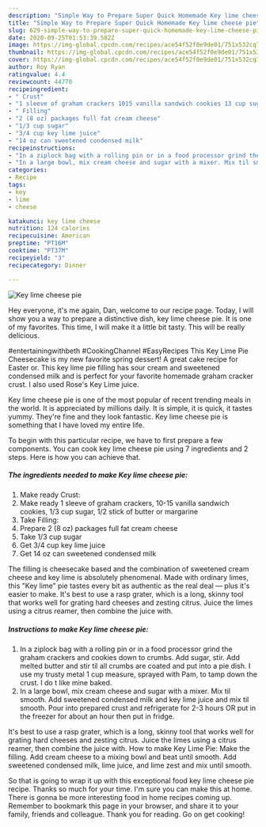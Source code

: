 ```yaml
---
description: "Simple Way to Prepare Super Quick Homemade Key lime cheese pie"
title: "Simple Way to Prepare Super Quick Homemade Key lime cheese pie"
slug: 629-simple-way-to-prepare-super-quick-homemade-key-lime-cheese-pie
date: 2020-09-25T01:53:39.582Z
image: https://img-global.cpcdn.com/recipes/ace54f52f0e9de01/751x532cq70/key-lime-cheese-pie-recipe-main-photo.jpg
thumbnail: https://img-global.cpcdn.com/recipes/ace54f52f0e9de01/751x532cq70/key-lime-cheese-pie-recipe-main-photo.jpg
cover: https://img-global.cpcdn.com/recipes/ace54f52f0e9de01/751x532cq70/key-lime-cheese-pie-recipe-main-photo.jpg
author: Roy Ryan
ratingvalue: 4.4
reviewcount: 44770
recipeingredient:
- " Crust"
- "1 sleeve of graham crackers 1015 vanilla sandwich cookies 13 cup sugar 12 stick of butter or margarine"
- " Filling"
- "2 (8 oz) packages full fat cream cheese"
- "1/3 cup sugar"
- "3/4 cup key lime juice"
- "14 oz can sweetened condensed milk"
recipeinstructions:
- "In a ziplock bag with a rolling pin or in a food processor grind the graham crackers and cookies down to crumbs. Add sugar, stir. Add melted butter and stir til all crumbs are coated and put into a pie dish. I use my trusty metal 1 cup measure, sprayed with Pam, to tamp down the crust. I do t like mine baked."
- "In a large bowl, mix cream cheese and sugar with a mixer. Mix til smooth. Add sweetened condensed milk and key lime juice and mix til smooth. Pour into prepared crust and refrigerate for 2-3 hours OR put in the freezer for about an hour then put in fridge."
categories:
- Recipe
tags:
- key
- lime
- cheese

katakunci: key lime cheese 
nutrition: 124 calories
recipecuisine: American
preptime: "PT16M"
cooktime: "PT37M"
recipeyield: "3"
recipecategory: Dinner

---
```



![Key lime cheese pie](https://img-global.cpcdn.com/recipes/ace54f52f0e9de01/751x532cq70/key-lime-cheese-pie-recipe-main-photo.jpg)

Hey everyone, it's me again, Dan, welcome to our recipe page. Today, I will show you a way to prepare a distinctive dish, key lime cheese pie. It is one of my favorites. This time, I will make it a little bit tasty. This will be really delicious.

#entertainingwithbeth #CookingChannel #EasyRecipes This Key Lime Pie Cheesecake is my new favorite spring dessert! A great cake recipe for Easter or. This key lime pie filling has sour cream and sweetened condensed milk and is perfect for your favorite homemade graham cracker crust. I also used Rose&#39;s Key Lime juice.

Key lime cheese pie is one of the most popular of recent trending meals in the world. It is appreciated by millions daily. It is simple, it is quick, it tastes yummy. They're fine and they look fantastic. Key lime cheese pie is something that I have loved my entire life.


To begin with this particular recipe, we have to first prepare a few components. You can cook key lime cheese pie using 7 ingredients and 2 steps. Here is how you can achieve that.

<!--inarticleads1-->

##### The ingredients needed to make Key lime cheese pie:

1. Make ready  Crust:
1. Make ready 1 sleeve of graham crackers, 10-15 vanilla sandwich cookies, 1/3 cup sugar, 1/2 stick of butter or margarine
1. Take  Filling:
1. Prepare 2 (8 oz) packages full fat cream cheese
1. Take 1/3 cup sugar
1. Get 3/4 cup key lime juice
1. Get 14 oz can sweetened condensed milk


The filling is cheesecake based and the combination of sweetened cream cheese and key lime is absolutely phenomenal. Made with ordinary limes, this &#34;Key lime&#34; pie tastes every bit as authentic as the real deal — plus it&#39;s easier to make. It&#39;s best to use a rasp grater, which is a long, skinny tool that works well for grating hard cheeses and zesting citrus. Juice the limes using a citrus reamer, then combine the juice with. 

<!--inarticleads2-->

##### Instructions to make Key lime cheese pie:

1. In a ziplock bag with a rolling pin or in a food processor grind the graham crackers and cookies down to crumbs. Add sugar, stir. Add melted butter and stir til all crumbs are coated and put into a pie dish. I use my trusty metal 1 cup measure, sprayed with Pam, to tamp down the crust. I do t like mine baked.
1. In a large bowl, mix cream cheese and sugar with a mixer. Mix til smooth. Add sweetened condensed milk and key lime juice and mix til smooth. Pour into prepared crust and refrigerate for 2-3 hours OR put in the freezer for about an hour then put in fridge.


It&#39;s best to use a rasp grater, which is a long, skinny tool that works well for grating hard cheeses and zesting citrus. Juice the limes using a citrus reamer, then combine the juice with. How to make Key Lime Pie: Make the filling. Add cream cheese to a mixing bowl and beat until smooth. Add sweetened condensed milk, lime juice, and lime zest and mix until smooth. 

So that is going to wrap it up with this exceptional food key lime cheese pie recipe. Thanks so much for your time. I'm sure you can make this at home. There is gonna be more interesting food in home recipes coming up. Remember to bookmark this page in your browser, and share it to your family, friends and colleague. Thank you for reading. Go on get cooking!
